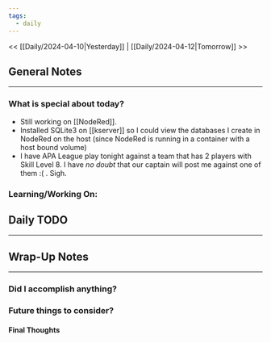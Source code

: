 ```yaml
---
tags:
  - daily
---
```

<< [[Daily/2024-04-10|Yesterday]] |  [[Daily/2024-04-12|Tomorrow]] >>

## General Notes
---
### What is special about today?
- Still working on [[NodeRed]].
- Installed SQLite3 on [[kserver]] so I could view the databases I create in NodeRed on the host (since NodeRed is running in a container with a host bound volume)
- I have APA League play tonight against a team that has 2 players with Skill Level 8.  I have _no doubt_ that our captain will post me against one of them :( .  Sigh.

### Learning/Working On:



## Daily TODO
---




## Wrap-Up Notes
---
### Did I accomplish anything?
### Future things to consider?
#### Final Thoughts


